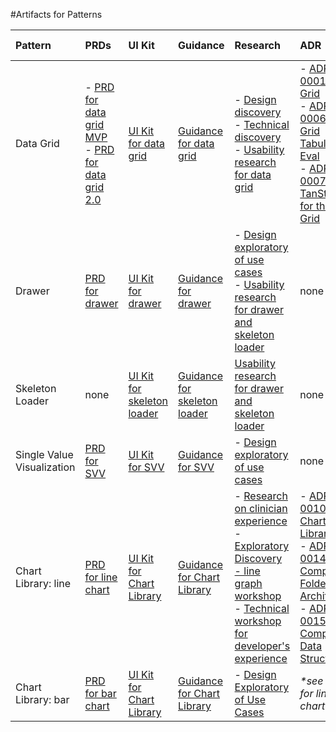 #Artifacts for Patterns

| Pattern      | PRDs           | UI Kit         | Guidance       | Research         | ADR          | A11y Review  | USWDS Proposal  | VADS Proposal  |
| :----------  | :------------  | :------------  | :------------  | :--------------  | :----------  | :----------  | :-------------  | :------------  |
| Data Grid  | - [PRD for data grid MVP](https://github.com/department-of-veterans-affairs/va.gov-team/blob/master/products/health-care/clinical-decision-support/VA-CDS-data-visualization-patterns/patterns/data-grid/data-grid-mvp.md) <br> - [PRD for data grid 2.0](https://github.com/department-of-veterans-affairs/va.gov-team/blob/master/products/health-care/clinical-decision-support/VA-CDS-data-visualization-patterns/patterns/data-grid/data-grid-2.0.md)  | [UI Kit for data grid](https://www.figma.com/design/f2zr6Zvf9ssGgfBnBan1sY/Clinical-Design-System---V-5.3.1?node-id=5795-94&p=f&t=rk7QsDkOVhMpoN6I-0)  | [Guidance for data grid](https://department-of-veterans-affairs.github.io/clinical-design/components/datagrid)  | - [Design discovery](https://app.mural.co/t/departmentofveteransaffairs9999/m/departmentofveteransaffairs9999/1732294922350/bdc7dd116749c0c5b60c31c2e3544ecefe0b1b67) <br> - [Technical discovery](https://app.mural.co/t/departmentofveteransaffairs9999/m/departmentofveteransaffairs9999/1738345863261/30f1c468a1624514b5a9319a74a088609cbc4c18) <br> - [Usability research for data grid](https://github.com/department-of-veterans-affairs/va.gov-team/tree/master/products/health-care/clinical-decision-support/VA-CDS-data-visualization-patterns/patterns/data-grid/research)  | - [ADR 0001: Data Grid](https://github.com/department-of-veterans-affairs/clinical-design-system/blob/main/doc/adr/0001-datagrid.md) <br> - [ADR 0006: Data Grid Tabulator Eval](https://github.com/department-of-veterans-affairs/clinical-design-system/blob/main/doc/adr/0006-datagrid-tabulator-eval.md) <br> - [ADR 0007: Use TanStack for the Data Grid](https://github.com/department-of-veterans-affairs/clinical-design-system/blob/main/doc/adr/0007-add-tanstack.md)  | [ADE review of data grid](https://github.com/department-of-veterans-affairs/va.gov-team/issues/120930)  | https://github.com/uswds/uswds/discussions/6461  |   |
| Drawer  | [PRD for drawer](https://github.com/department-of-veterans-affairs/va.gov-team/blob/master/products/health-care/clinical-decision-support/VA-CDS-data-visualization-patterns/patterns/drawer/drawer-prd.md)  | [UI Kit for drawer](https://www.figma.com/design/f2zr6Zvf9ssGgfBnBan1sY/Clinical-Design-System---V-5.3.1?node-id=14774-108&p=f&t=rk7QsDkOVhMpoN6I-0)  | [Guidance for drawer](https://department-of-veterans-affairs.github.io/clinical-design/components/drawer)  | - [Design exploratory of use cases](https://app.mural.co/t/departmentofveteransaffairs9999/m/departmentofveteransaffairs9999/1743786498636/de75cdd4711fe4a8d8a5bc76cb8c56c1fdd3ebc3) <br> - [Usability research for drawer and skeleton loader](https://github.com/department-of-veterans-affairs/va.gov-team/tree/master/products/health-care/clinical-decision-support/VA-CDS-data-visualization-patterns/patterns/drawer/research)  | none  |   | https://github.com/uswds/uswds/discussions/6500  |   |
| Skeleton Loader  | none  | [UI Kit for skeleton loader](https://www.figma.com/design/f2zr6Zvf9ssGgfBnBan1sY/Clinical-Design-System---V-5.3.1?node-id=14350-2059&p=f&t=rk7QsDkOVhMpoN6I-0)  | [Guidance for skeleton loader](https://department-of-veterans-affairs.github.io/clinical-design/components/skeleton)  | [Usability research for drawer and skeleton loader](https://github.com/department-of-veterans-affairs/va.gov-team/tree/master/products/health-care/clinical-decision-support/VA-CDS-data-visualization-patterns/patterns/drawer/research)  | none  |   | https://github.com/uswds/uswds/discussions/6510  |   |
| Single Value Visualization  | [PRD for SVV](https://github.com/department-of-veterans-affairs/va.gov-team/blob/master/products/health-care/clinical-decision-support/VA-CDS-data-visualization-patterns/patterns/single-value-visualization/single-value-visualization-mvp-prd.md)  | [UI Kit for SVV](https://www.figma.com/design/f2zr6Zvf9ssGgfBnBan1sY/Clinical-Design-System---V-5.3.1?node-id=16327-34&p=f&t=rk7QsDkOVhMpoN6I-0)  | [Guidance for SVV](https://department-of-veterans-affairs.github.io/clinical-design/components/single-value-visualization)  | - [Design exploratory of use cases](https://app.mural.co/t/departmentofveteransaffairs9999/m/departmentofveteransaffairs9999/1750195625799/0c581495d7a8f555326039f8adcd5c2f9d06eb3d)  | none  |   | https://github.com/uswds/uswds/discussions/6526  | https://github.com/department-of-veterans-affairs/vets-design-system-documentation/issues/5033  |
| Chart Library: line  | [PRD for line chart](https://github.com/department-of-veterans-affairs/va.gov-team/blob/master/products/health-care/clinical-decision-support/VA-CDS-data-visualization-patterns/patterns/charting-library/Line%20chart/line-chart-prd.md)  | [UI Kit for Chart Library](https://www.figma.com/design/f2zr6Zvf9ssGgfBnBan1sY/Clinical-Design-System---V-5.3.1?node-id=16482-26&p=f&t=rk7QsDkOVhMpoN6I-0)  | [Guidance for Chart Library](https://department-of-veterans-affairs.github.io/clinical-design/components/chart)  | - [Research on clinician experience](https://app.mural.co/t/departmentofveteransaffairs9999/m/departmentofveteransaffairs9999/1741706604562/d7dd39483048e39623dc2d1f293cabfe74c24b52) <br> - [Exploratory Discovery - line graph workshop](https://app.mural.co/t/departmentofveteransaffairs9999/m/departmentofveteransaffairs9999/1742488984031/2915fe9530ecc5cbc2b85f1aebe3c7fc5d43e8db) <br> - [Technical workshop for developer's experience](https://app.mural.co/t/coformaco8066/m/coformaco8066/1744646844614/1950ef107ea7879e1e5d718cc9c1d074a1aa0398)  | - [ADR 0010: Charting Library](https://github.com/department-of-veterans-affairs/clinical-design-system/blob/main/doc/adr/0010-charting-library.md) <br> - [ADR 0014: Chart Component Folder Architecture](https://github.com/department-of-veterans-affairs/clinical-design-system/blob/main/doc/adr/0014-line-chart-component-folder-structure.md) <br> - [ADR 0015: Chart Component Data Structure](https://github.com/department-of-veterans-affairs/clinical-design-system/blob/main/doc/adr/0015-line-chart-component-data-structure.md)  | [ADE review of line chart](https://github.com/department-of-veterans-affairs/va.gov-team/issues/120881#issuecomment-3373672660)  | https://github.com/uswds/uswds/discussions/6534  | https://github.com/department-of-veterans-affairs/vets-design-system-documentation/issues/5032  |
| Chart Library: bar  | [PRD for bar chart](https://github.com/department-of-veterans-affairs/va.gov-team/blob/master/products/health-care/clinical-decision-support/VA-CDS-data-visualization-patterns/patterns/charting-library/bar-graph/bar-graph-mvp-prd.md)  | [UI Kit for Chart Library](https://www.figma.com/design/f2zr6Zvf9ssGgfBnBan1sY/Clinical-Design-System---V-5.3.1?node-id=16482-26&p=f&t=rk7QsDkOVhMpoN6I-0)  | [Guidance for Chart Library](https://department-of-veterans-affairs.github.io/clinical-design/components/chart)  | - [Design Exploratory of Use Cases](https://www.figma.com/design/y2tH8ZpfcFQEekwbTB1WB8/Clinical-Design-System---Sandbox?node-id=14688-266&p=f&t=Rig0KBszAE5oCJVY-0)  | _*see ADRs for line chart_  |   | _*see line chart_  | _*see line chart_  |

